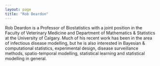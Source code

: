 ```yaml
---
layout: page
title: "Rob Deardon"
---
```


Rob Deardon is a Professor of Biostatistics with a joint position in the Faculty of Veterinary Medicine and Department of Mathematics & Statistics at the University of Calgary. Much of his recent work has been in the area of infectious disease modelling, but he is also interested in Bayesian & computational statistics, experimental design, disease surveillance methods, spatio-temporal modelling, statistical learning and statistical modelling in general. 

